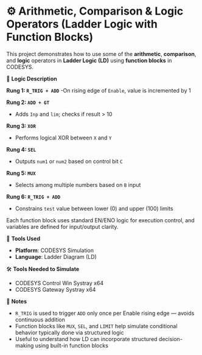  # ⚙️ Arithmetic, Comparison & Logic Operators (Ladder Logic with Function Blocks)
This project demonstrates how to use some of the **arithmetic**, **comparison**, and **logic** operators in **Ladder Logic (LD)** using **function blocks** in CODESYS.

🧩 **Logic Description** 

**Rung 1: `R_TRIG + ADD`**
-On rising edge of `Enable`, value is incremented by 1   

**Rung 2: `ADD + GT`**
- Adds `Inp` and `lim`; checks if result > 10  

**Rung 3: `XOR`**
- Performs logical XOR between `X` and `Y`  

**Rung 4: `SEL`**
- Outputs `num1` or `num2` based on control bit `C`  

**Rung 5: `MUX`**
- Selects among multiple numbers based on `B` input 

**Rung 6: `R_TRIG + ADD`**
-  Constrains `test` value between lower (0) and upper (100) limits 

Each function block uses standard EN/ENO logic for execution control, and variables are defined for input/output clarity.

🔧 **Tools Used**
- **Platform**: CODESYS Simulation
- **Language**: Ladder Diagram (LD)

🛠️ **Tools Needed to Simulate**
- CODESYS Control Win Systray x64
- CODESYS Gateway Systray x64

📌 **Notes**
- `R_TRIG` is used to trigger `ADD` only once per Enable rising edge — avoids continuous addition
- Function blocks like `MUX`, `SEL`, and `LIMIT` help simulate conditional behavior typically done via structured logic
- Useful to understand how LD can incorporate structured decision-making using built-in function blocks
